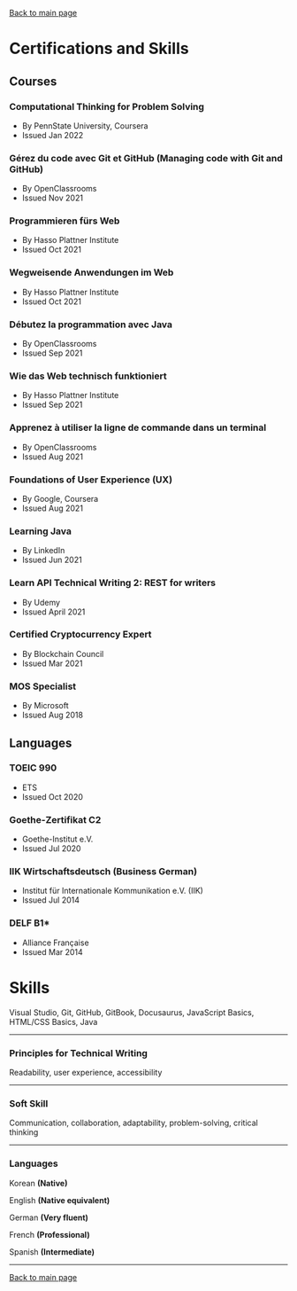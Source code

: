 [Back to main page](./../README.md)

# Certifications and Skills

## Courses

### Computational Thinking for Problem Solving
* By PennState University, Coursera
* Issued Jan 2022 

### Gérez du code avec Git et GitHub (Managing code with Git and GitHub)
* By OpenClassrooms
* Issued Nov 2021 

### Programmieren fürs Web
* By Hasso Plattner Institute 
* Issued Oct 2021

### Wegweisende Anwendungen im Web
* By Hasso Plattner Institute 
* Issued Oct 2021

### Débutez la programmation avec Java
* By OpenClassrooms
* Issued Sep 2021

### Wie das Web technisch funktioniert
* By Hasso Plattner Institute 
* Issued Sep 2021

### Apprenez à utiliser la ligne de commande dans un terminal
* By OpenClassrooms
* Issued Aug 2021

### Foundations of User Experience (UX)
* By Google, Coursera
* Issued Aug 2021

### Learning Java
* By LinkedIn
* Issued Jun 2021

### Learn API Technical Writing 2: REST for writers
* By Udemy
* Issued April 2021

### Certified Cryptocurrency Expert
* By Blockchain Council
* Issued Mar 2021

### MOS Specialist
* By Microsoft
* Issued Aug 2018

## Languages

### TOEIC 990
* ETS
* Issued Oct 2020

### Goethe-Zertifikat C2
* Goethe-Institut e.V.
* Issued Jul 2020

### IIK Wirtschaftsdeutsch (Business German)
* Institut für Internationale Kommunikation e.V. (IIK)
* Issued Jul 2014

### DELF B1* 
* Alliance Française
* Issued Mar 2014


# Skills
Visual Studio, Git, GitHub, GitBook, Docusaurus, JavaScript Basics, HTML/CSS Basics, Java


---

### Principles for Technical Writing
Readability, user experience, accessibility


---

### Soft Skill
Communication, collaboration, adaptability, problem-solving, critical thinking

---

### Languages
Korean **(Native)**

English **(Native equivalent)**

German **(Very fluent)**

French **(Professional)**

Spanish **(Intermediate)**

---

[Back to main page](./../README.md)
